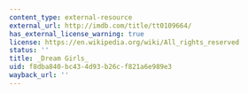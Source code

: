 ```yaml
---
content_type: external-resource
external_url: http://imdb.com/title/tt0109664/
has_external_license_warning: true
license: https://en.wikipedia.org/wiki/All_rights_reserved
status: ''
title: _Dream Girls_
uid: f8dba840-bc43-4d93-b26c-f821a6e989e3
wayback_url: ''
---
```


